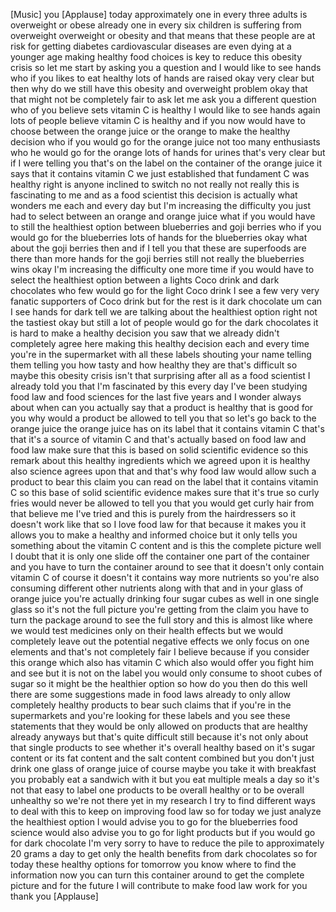 
[Music]
you
[Applause]
today approximately one in every three
adults is overweight or obese already
one in every six children is suffering
from overweight overweight or obesity
and that means that these people are at
risk for getting diabetes cardiovascular
diseases are even dying at a younger age
making healthy food choices is key to
reduce this obesity crisis so let me
start by asking you a question and I
would like to see hands who if you likes
to eat healthy
lots of hands are raised okay
very clear but then why do we still have
this obesity and overweight problem okay
that that might not be completely fair
to ask let me ask you a different
question who of you believe sets vitamin
C is healthy I would like to see hands
again lots of people believe vitamin C
is healthy and if you now would have to
choose between the orange juice or the
orange to make the healthy decision who
if you would go for the orange juice
not too many enthusiasts who he would go
for the orange lots of hands for urines
that&#39;s very clear but if I were telling
you that&#39;s on the label on the container
of the orange juice it says that it
contains vitamin C we just established
that fundament C was healthy right is
anyone inclined to switch no not really
not really this is fascinating to me and
as a food scientist this decision is
actually what wonders me each and every
day but I&#39;m increasing the difficulty
you just had to select between an orange
and orange juice what if you would have
to still
the healthiest option between
blueberries and goji berries who if you
would go for the blueberries lots of
hands for the blueberries okay what
about the goji berries then and if I
tell you that these are superfoods are
there than more hands for the goji
berries still not really the blueberries
wins okay I&#39;m increasing the difficulty
one more time if you would have to
select the healthiest option between a
lights Coco drink and dark chocolates
who few would go for the light Coco
drink I see a few very very fanatic
supporters of Coco drink but for the
rest is it dark chocolate um can I see
hands for dark tell we are talking about
the healthiest option right not the
tastiest okay but still a lot of people
would go for the dark chocolates it is
hard to make a healthy decision you saw
that we already didn&#39;t completely agree
here making this healthy decision each
and every time you&#39;re in the supermarket
with all these labels shouting your name
telling them telling you how tasty and
how healthy they are that&#39;s difficult so
maybe this obesity crisis isn&#39;t that
surprising after all as a food scientist
I already told you that I&#39;m fascinated
by this every day I&#39;ve been studying
food law and food sciences for the last
five years and I wonder always about
when can you actually say that a product
is healthy that is good for you why
would a product be allowed to tell you
that so let&#39;s go back to the orange
juice the orange juice has on its label
that it contains vitamin C that&#39;s that
it&#39;s a source of vitamin C and that&#39;s
actually based on food law and food law
make sure that this is based on solid
scientific evidence so this remark about
this healthy ingredients which we agreed
upon it is
healthy also science agrees upon that
and that&#39;s why food law would allow such
a product to bear this claim you can
read on the label that it contains
vitamin C so this base of solid
scientific evidence makes sure that it&#39;s
true so curly fries would never be
allowed to tell you that you would get
curly hair from that believe me I&#39;ve
tried and this is purely from the
hairdressers so it doesn&#39;t work like
that
so I love food law for that because it
makes you it allows you to make a
healthy and informed choice but it only
tells you something about the vitamin C
content and is this the complete picture
well I doubt that it is only one slide
off the container one part of the
container and you have to turn the
container around to see that it doesn&#39;t
only contain vitamin C of course it
doesn&#39;t
it contains way more nutrients so you&#39;re
also consuming different other nutrients
along with that and in your glass of
orange juice you&#39;re actually drinking
four sugar cubes as well in one single
glass so it&#39;s not the full picture
you&#39;re getting from the claim you have
to turn the package around to see the
full story and this is almost like where
we would test medicines only on their
health effects but we would completely
leave out the potential negative effects
we only focus on one elements and that&#39;s
not completely fair I believe because if
you consider this orange which also has
vitamin C which also would offer you
fight him and see but it is not on the
label you would only consume to shoot
cubes of sugar so it might be the
healthier option so how do you then do
this well there are some suggestions
made in food laws already to only allow
completely
healthy products to bear such claims
that if you&#39;re in the supermarkets and
you&#39;re looking for these labels and you
see these statements that they would be
only allowed on products that are
healthy already anyways but that&#39;s quite
difficult still because it&#39;s not only
about that single products to see
whether it&#39;s overall healthy based on
it&#39;s sugar content or its fat content
and the salt content combined but you
don&#39;t just drink one glass of orange
juice of course maybe you take it with
breakfast you probably eat a sandwich
with it but you eat multiple meals a day
so it&#39;s not that easy to label one
products to be overall healthy or to be
overall unhealthy so we&#39;re not there yet
in my research I try to find different
ways to deal with this to keep on
improving food law so for today we just
analyze the healthiest option I would
advise you to go for the blueberries
food science would also advise you to go
for light products but if you would go
for dark chocolate I&#39;m very sorry to
have to reduce the pile to approximately
20 grams a day to get only the health
benefits from dark chocolates so for
today these healthy options for tomorrow
you know where to find the information
now you can turn this container around
to get the complete picture and for the
future I will contribute to make food
law work for you thank you
[Applause]
